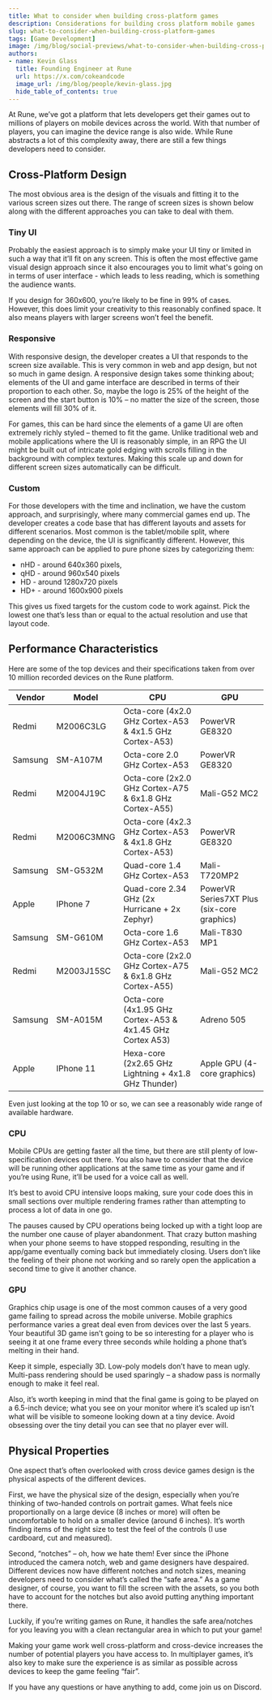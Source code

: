 ```yaml
---
title: What to consider when building cross-platform games
description: Considerations for building cross platform mobile games
slug: what-to-consider-when-building-cross-platform-games
tags: [Game Development]
image: /img/blog/social-previews/what-to-consider-when-building-cross-platform-games.png
authors:
- name: Kevin Glass 
  title: Founding Engineer at Rune  
  url: https://x.com/cokeandcode
  image_url: /img/blog/people/kevin-glass.jpg
  hide_table_of_contents: true
---
```


<head>
  <title>What to consider when building cross-platform games</title>
  <meta property="og:title" content="What to consider when building cross-platform games"/>
</head>

At Rune, we’ve got a platform that lets developers get their games out to millions of players on mobile devices across the world. With that number of players, you can imagine the device range is also wide. While Rune abstracts a lot of this complexity away, there are still a few things developers need to consider.

## Cross-Platform Design

The most obvious area is the design of the visuals and fitting it to the various screen sizes out there. The range of screen sizes is shown below along with the different approaches you can take to deal with them.

### Tiny UI

Probably the easiest approach is to simply make your UI tiny or limited in such a way that it’ll fit on any screen. This is often the most effective game visual design approach since it also encourages you to limit what's going on in terms of user interface - which leads to less reading, which is something the audience wants.

If you design for 360x600, you’re likely to be fine in 99% of cases. However, this does limit your creativity to this reasonably confined space. It also means players with larger screens won’t feel the benefit.

### Responsive

With responsive design, the developer creates a UI that responds to the screen size available. This is very common in web and app design, but not so much in game design. A responsive design takes some thinking about; elements of the UI and game interface are described in terms of their proportion to each other. So, maybe the logo is 25% of the height of the screen and the start button is 10% – no matter the size of the screen, those elements will fill 30% of it.

For games, this can be hard since the elements of a game UI are often extremely richly styled – themed to fit the game. Unlike traditional web and mobile applications where the UI is reasonably simple, in an RPG the UI might be built out of intricate gold edging with scrolls filling in the background with complex textures. Making this scale up and down for different screen sizes automatically can be difficult. 

### Custom

For those developers with the time and inclination, we have the custom approach, and surprisingly, where many commercial games end up. The developer creates a code base that has different layouts and assets for different scenarios. Most common is the tablet/mobile split, where depending on the device, the UI is significantly different. However, this same approach can be applied to pure phone sizes by categorizing them:

* nHD - around 640x360 pixels,
* qHD - around 960x540 pixels
* HD - around 1280x720 pixels
* HD+ - around 1600x900 pixels

This gives us fixed targets for the custom code to work against. Pick the lowest one that’s less than or equal to the actual resolution and use that layout code.

## Performance Characteristics

Here are some of the top devices and their specifications taken from over 10 million recorded devices on the Rune platform.

| Vendor | Model | CPU | GPU |
| ----- | --------- | ------------------- | -------- |
| Redmi | M2006C3LG | Octa-core (4x2.0 GHz Cortex-A53 & 4x1.5 GHz Cortex-A53) | PowerVR GE8320 |
| Samsung | SM-A107M | Octa-core 2.0 GHz Cortex-A53 | PowerVR GE8320 |
| Redmi | M2004J19C | Octa-core (2x2.0 GHz Cortex-A75 & 6x1.8 GHz Cortex-A55) | Mali-G52 MC2 |
| Redmi | M2006C3MNG | Octa-core (4x2.3 GHz Cortex-A53 & 4x1.8 GHz Cortex-A53) | PowerVR GE8320 |
| Samsung | SM-G532M | Quad-core 1.4 GHz Cortex-A53 | Mali-T720MP2 |
| Apple | IPhone 7 | Quad-core 2.34 GHz (2x Hurricane + 2x Zephyr) | PowerVR Series7XT Plus (six-core graphics) |
| Samsung | SM-G610M | Octa-core 1.6 GHz Cortex-A53 | Mali-T830 MP1 |
| Redmi | M2003J15SC | Octa-core (2x2.0 GHz Cortex-A75 & 6x1.8 GHz Cortex-A55) | Mali-G52 MC2 |
| Samsung | SM-A015M | Octa-core (4x1.95 GHz Cortex-A53 & 4x1.45 GHz Cortex A53) | Adreno 505 |
| Apple | IPhone 11 | Hexa-core (2x2.65 GHz Lightning + 4x1.8 GHz Thunder) | Apple GPU (4-core graphics) |

Even just looking at the top 10 or so, we can see a reasonably wide range of available hardware. 

### CPU

Mobile CPUs are getting faster all the time, but there are still plenty of low-specification devices out there. You also have to consider that the device will be running other applications at the same time as your game and if you’re using Rune, it’ll be used for a voice call as well. 

It’s best to avoid CPU intensive loops making, sure your code does this in small sections over multiple rendering frames rather than attempting to process a lot of data in one go.

The pauses caused by CPU operations being locked up with a tight loop are the number one cause of player abandonment. That crazy button mashing when your phone seems to have stopped responding, resulting in the app/game eventually coming back but immediately closing. Users don’t like the feeling of their phone not working and so rarely open the application a second time to give it another chance.

### GPU

Graphics chip usage is one of the most common causes of a very good game failing to spread across the mobile universe. Mobile graphics performance varies a great deal even from devices over the last 5 years. Your beautiful 3D game isn’t going to be so interesting for a player who is seeing it at one frame every three seconds while holding a phone that’s melting in their hand.

Keep it simple, especially 3D. Low-poly models don’t have to mean ugly. Multi-pass rendering should be used sparingly – a shadow pass is normally enough to make it feel real. 

Also, it’s worth keeping in mind that the final game is going to be played on a 6.5-inch device; what you see on your monitor where it’s scaled up isn’t what will be visible to someone looking down at a tiny device. Avoid obsessing over the tiny detail you can see that no player ever will.

## Physical Properties 

One aspect that’s often overlooked with cross device games design is the physical aspects of the different devices.

First, we have the physical size of the design, especially when you’re thinking of two-handed controls on portrait games. What feels nice proportionally on a large device (8 inches or more) will often be uncomfortable to hold on a smaller device (around 6 inches). It’s worth finding items of the right size to test the feel of the controls (I use cardboard, cut and measured).

Second, “notches” – oh, how we hate them! Ever since the iPhone introduced the camera notch, web and game designers have despaired. Different devices now have different notches and notch sizes, meaning developers need to consider what’s called the “safe area.” As a game designer, of course, you want to fill the screen with the assets, so you both have to account for the notches but also avoid putting anything important there.

Luckily, if you’re writing games on Rune, it handles the safe area/notches for you leaving you with a clean rectangular area in which to put your game!

Making your game work well cross-platform and cross-device increases the number of potential players you have access to. In multiplayer games, it’s also key to make sure the experience is as similar as possible across devices to keep the game feeling “fair”.

If you have any questions or have anything to add, come join us on Discord. 


